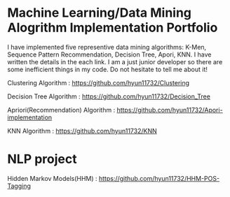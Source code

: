# Machine Learning/Data Mining Alogrithm Implementation Portfolio

I have implemented five representive data mining algorithms: K-Men, Sequence Pattern Recommendation, Decision Tree, Apori, KNN.
I have written the details in the each link. I am a just junior developer so there are some inefficient things in my code. Do not hesitate to tell me about it!

Clustering Algorithm : https://github.com/hyun11732/Clustering


Decision Tree Algorithm : https://github.com/hyun11732/Decision_Tree

Apriori(Recommendation) Algorithm : https://github.com/hyun11732/Apori-implementation

KNN Algorithm : https://github.com/hyun11732/KNN

# NLP project 

Hidden Markov Models(HHM) : https://github.com/hyun11732/HHM-POS-Tagging

